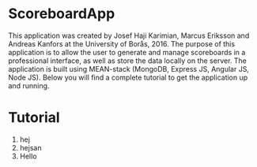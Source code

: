 # ScoreboardApp

This application was created by Josef Haji Karimian, Marcus Eriksson and Andreas Kanfors at the University of Borås, 2016.
The purpose of this application is to allow the user to generate and manage scoreboards in a professional interface, as well as store the data locally on the server. The application is built using MEAN-stack (MongoDB, Express JS, Angular JS, Node JS).
Below you will find a complete tutorial to get the application up and running.

# Tutorial
1. hej
2. hejsan
3. Hello
